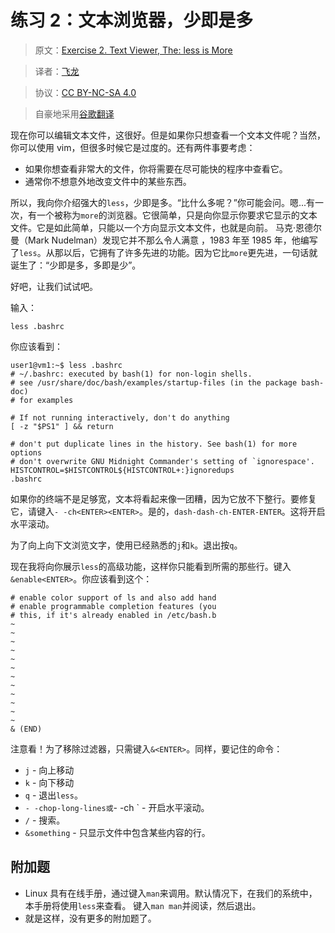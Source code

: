 # 练习 2：文本浏览器，少即是多

> 原文：[Exercise 2. Text Viewer, The: less is More](https://archive.fo/nFH4J)

> 译者：[飞龙](https://github.com/wizardforcel)

> 协议：[CC BY-NC-SA 4.0](http://creativecommons.org/licenses/by-nc-sa/4.0/)

> 自豪地采用[谷歌翻译](https://translate.google.cn/)

现在你可以编辑文本文件，这很好。但是如果你只想查看一个文本文件呢？当然，你可以使用 vim，但很多时候它是过度的。还有两件事要考虑：

+   如果你想查看非常大的文件，你将需要在尽可能快的程序中查看它。
+   通常你不想意外地改变文件中的某些东西。

所以，我向你介绍强大的`less`，少即是多。“比什么多呢？”你可能会问。嗯...有一次，有一个被称为`more`的浏览器。它很简单，只是向你显示你要求它显示的文本文件。它是如此简单，只能以一个方向显示文本文件，也就是向前。 马克·恩德尔曼（Mark Nudelman）发现它并不那么令人满意 ，1983 年至 1985 年，他编写了`less`。从那以后，它拥有了许多先进的功能。因为它比`more`更先进，一句话就诞生了：“少即是多，多即是少”。

好吧，让我们试试吧。

输入：

```
less .bashrc
```

你应该看到：

```
user1@vm1:~$ less .bashrc
# ~/.bashrc: executed by bash(1) for non-login shells.
# see /usr/share/doc/bash/examples/startup-files (in the package bash-doc)
# for examples
 
# If not running interactively, don't do anything
[ -z "$PS1" ] && return
 
# don't put duplicate lines in the history. See bash(1) for more options
# don't overwrite GNU Midnight Commander's setting of `ignorespace'.
HISTCONTROL=$HISTCONTROL${HISTCONTROL+:}ignoredups
.bashrc
```

如果你的终端不是足够宽，文本将看起来像一团糟，因为它放不下整行。要修复它，请键入`- -ch<ENTER><ENTER>`。是的，`dash-dash-ch-ENTER-ENTER`。这将开启水平滚动。

为了向上向下文浏览文字，使用已经熟悉的`j`和`k`。退出按`q`。

现在我将向你展示`less`的高级功能，这样你只能看到所需的那些行。键入`&enable<ENTER>`。你应该看到这个：

```
# enable color support of ls and also add hand
# enable programmable completion features (you
# this, if it's already enabled in /etc/bash.b
~
~
~
~
~
~
~
~
~
~
~
~
& (END)
```

注意看！为了移除过滤器，只需键入`&<ENTER>`。同样，要记住的命令：

+   `j` - 向上移动
+   `k` - 向下移动
+   `q` - 退出`less`。
+   `- -chop-long-lines或`- -ch ` - 开启水平滚动。
+   `/` - 搜索。
+   `&something` - 只显示文件中包含某些内容的行。

## 附加题

+   Linux 具有在线手册，通过键入`man`来调用。默认情况下，在我们的系统中，本手册将使用`less`来查看。 键入`man man`并阅读，然后退出。
+   就是这样，没有更多的附加题了。
